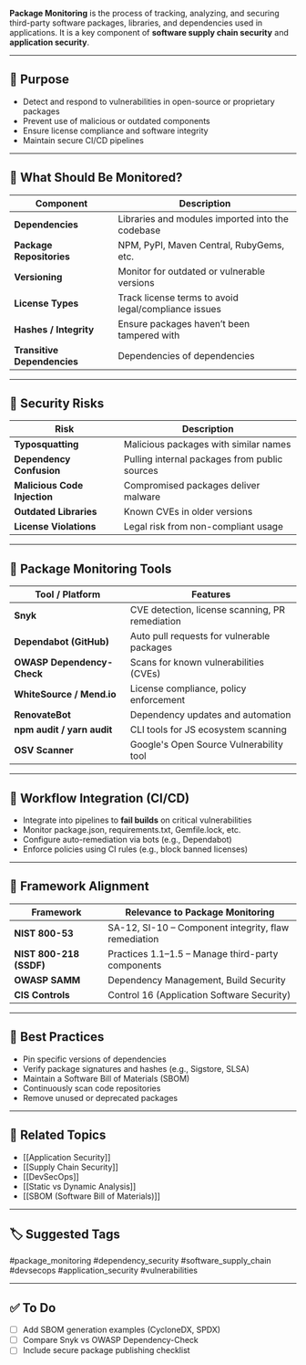 **Package Monitoring** is the process of tracking, analyzing, and securing third-party software packages, libraries, and dependencies used in applications. It is a key component of **software supply chain security** and **application security**.

---

## 🎯 Purpose

- Detect and respond to vulnerabilities in open-source or proprietary packages
- Prevent use of malicious or outdated components
- Ensure license compliance and software integrity
- Maintain secure CI/CD pipelines

---

## 🧱 What Should Be Monitored?

| Component              | Description                                            |
|------------------------|--------------------------------------------------------|
| **Dependencies**        | Libraries and modules imported into the codebase       |
| **Package Repositories**| NPM, PyPI, Maven Central, RubyGems, etc.              |
| **Versioning**          | Monitor for outdated or vulnerable versions            |
| **License Types**       | Track license terms to avoid legal/compliance issues   |
| **Hashes / Integrity**  | Ensure packages haven’t been tampered with             |
| **Transitive Dependencies** | Dependencies of dependencies                      |

---

## 🔐 Security Risks

| Risk                        | Description                                         |
|-----------------------------|-----------------------------------------------------|
| **Typosquatting**            | Malicious packages with similar names               |
| **Dependency Confusion**     | Pulling internal packages from public sources       |
| **Malicious Code Injection** | Compromised packages deliver malware                |
| **Outdated Libraries**       | Known CVEs in older versions                        |
| **License Violations**       | Legal risk from non-compliant usage                 |

---

## 🧰 Package Monitoring Tools

| Tool / Platform       | Features                                                |
|------------------------|---------------------------------------------------------|
| **Snyk**               | CVE detection, license scanning, PR remediation         |
| **Dependabot (GitHub)**| Auto pull requests for vulnerable packages              |
| **OWASP Dependency-Check** | Scans for known vulnerabilities (CVEs)              |
| **WhiteSource / Mend.io** | License compliance, policy enforcement               |
| **RenovateBot**        | Dependency updates and automation                       |
| **npm audit / yarn audit** | CLI tools for JS ecosystem scanning                 |
| **OSV Scanner**        | Google's Open Source Vulnerability tool                |

---

## 🔄 Workflow Integration (CI/CD)

- Integrate into pipelines to **fail builds** on critical vulnerabilities
- Monitor package.json, requirements.txt, Gemfile.lock, etc.
- Configure auto-remediation via bots (e.g., Dependabot)
- Enforce policies using CI rules (e.g., block banned licenses)

---

## 🧭 Framework Alignment

| Framework        | Relevance to Package Monitoring                    |
|------------------|----------------------------------------------------|
| **NIST 800-53**   | SA-12, SI-10 – Component integrity, flaw remediation |
| **NIST 800-218 (SSDF)** | Practices 1.1–1.5 – Manage third-party components |
| **OWASP SAMM**    | Dependency Management, Build Security             |
| **CIS Controls**  | Control 16 (Application Software Security)        |

---

## 📌 Best Practices

- Pin specific versions of dependencies
- Verify package signatures and hashes (e.g., Sigstore, SLSA)
- Maintain a Software Bill of Materials (SBOM)
- Continuously scan code repositories
- Remove unused or deprecated packages

---

## 🔗 Related Topics

- [[Application Security]]
- [[Supply Chain Security]]
- [[DevSecOps]]
- [[Static vs Dynamic Analysis]]
- [[SBOM (Software Bill of Materials)]]

---

## 🏷 Suggested Tags

#package_monitoring #dependency_security #software_supply_chain #devsecops #application_security #vulnerabilities

---

## ✅ To Do

- [ ] Add SBOM generation examples (CycloneDX, SPDX)
- [ ] Compare Snyk vs OWASP Dependency-Check
- [ ] Include secure package publishing checklist
